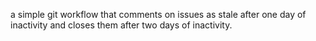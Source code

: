 a simple git workflow that comments on issues as stale after one day of inactivity and closes them after two days of inactivity.


